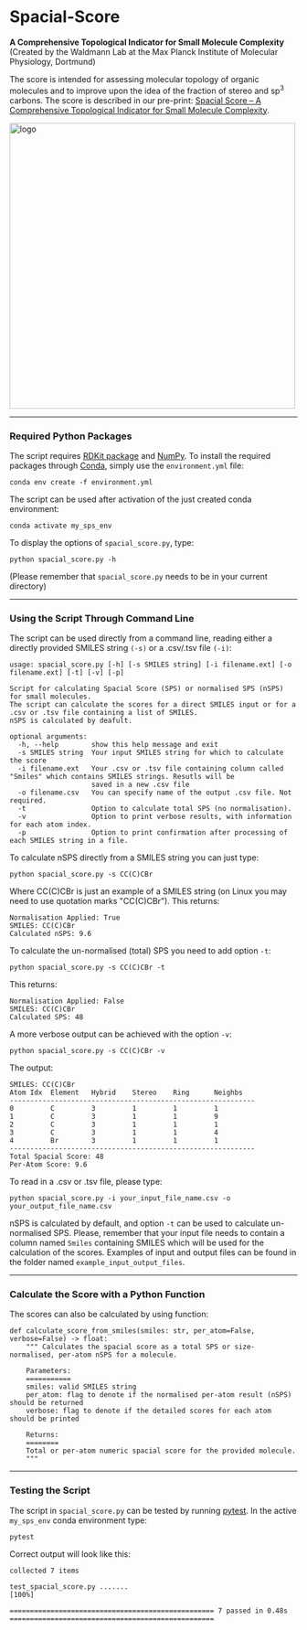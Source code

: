 # Spacial-Score
<b>A Comprehensive Topological Indicator for Small Molecule Complexity</b>
<br>(Created by the Waldmann Lab at the Max Planck Institute of Molecular Physiology, Dortmund)

The score is intended for assessing molecular topology of organic molecules and to improve upon the idea of the fraction of stereo and sp<sup>3</sup> carbons. The score is described in our pre-print: [Spacial Score – A Comprehensive Topological Indicator for Small Molecule Complexity]( https://doi.org/10.26434/chemrxiv-2023-nd1ll).

<img src="https://repository-images.githubusercontent.com/609714000/d6a66509-cce9-4318-8023-17c674cd8cf7" alt="logo" width="500" align="centre"/>

***
### Required Python Packages
The script requires [RDKit package](https://www.rdkit.org/) and [NumPy](https://numpy.org/).
To install the required packages through [Conda](https://docs.conda.io/en/latest/miniconda.html), simply use the `environment.yml` file:
```
conda env create -f environment.yml
```
The script can be used after activation of the just created conda environment:
```
conda activate my_sps_env
```
To display the options of `spacial_score.py`, type:
```
python spacial_score.py -h
```
(Please remember that `spacial_score.py` needs to be in your current directory)
***
### Using the Script Through Command Line
The script can be used directly from a command line, reading either a directly provided SMILES string `(-s)` or a .csv/.tsv file `(-i)`:
```
usage: spacial_score.py [-h] [-s SMILES string] [-i filename.ext] [-o filename.ext] [-t] [-v] [-p]

Script for calculating Spacial Score (SPS) or normalised SPS (nSPS) for small molecules.
The script can calculate the scores for a direct SMILES input or for a .csv or .tsv file containing a list of SMILES.
nSPS is calculated by deafult.

optional arguments:
  -h, --help        show this help message and exit
  -s SMILES string  Your input SMILES string for which to calculate the score
  -i filename.ext   Your .csv or .tsv file containing column called "Smiles" which contains SMILES strings. Resutls will be
                    saved in a new .csv file
  -o filename.csv   You can specify name of the output .csv file. Not required.
  -t                Option to calculate total SPS (no normalisation).
  -v                Option to print verbose results, with information for each atom index.
  -p                Option to print confirmation after processing of each SMILES string in a file.
```

To calculate nSPS directly from a SMILES string you can just type:
```
python spacial_score.py -s CC(C)CBr
```
Where CC(C)CBr is just an example of a SMILES string (on Linux you may need to use quotation marks "CC(C)CBr").
This returns:
```
Normalisation Applied: True
SMILES: CC(C)CBr
Calculated nSPS: 9.6
```

To calculate the un-normalised (total) SPS you need to add option `-t`:
```
python spacial_score.py -s CC(C)CBr -t
```
This returns:
```
Normalisation Applied: False
SMILES: CC(C)CBr
Calculated SPS: 48
```

A more verbose output can be achieved with the option `-v`: 
```
python spacial_score.py -s CC(C)CBr -v
```
The output:
```
SMILES: CC(C)CBr
Atom Idx  Element   Hybrid    Stereo    Ring      Neighbs
------------------------------------------------------------
0         C         3         1         1         1
1         C         3         1         1         9
2         C         3         1         1         1
3         C         3         1         1         4
4         Br        3         1         1         1
------------------------------------------------------------
Total Spacial Score: 48
Per-Atom Score: 9.6
```

To read in a .csv or .tsv file, please type:
```
python spacial_score.py -i your_input_file_name.csv -o your_output_file_name.csv
```
nSPS is calculated by default, and option `-t` can be used to calculate un-normalised SPS. 
Please, remember that your input file needs to contain a column named `Smiles` containing SMILES which will be used for the calculation of the scores.
Examples of input and output files can be found in the folder named `example_input_output_files`.

***
### Calculate the Score with a Python Function
The scores can also be calculated by using function:
```
def calculate_score_from_smiles(smiles: str, per_atom=False, verbose=False) -> float:
    """ Calculates the spacial score as a total SPS or size-normalised, per-atom nSPS for a molecule.

    Parameters:
    ===========
    smiles: valid SMILES string
    per_atom: flag to denote if the normalised per-atom result (nSPS) should be returned
    verbose: flag to denote if the detailed scores for each atom should be printed

    Returns:
    ========
    Total or per-atom numeric spacial score for the provided molecule.
    """
```
***
### Testing the Script
The script in `spacial_score.py` can be tested by running [pytest](https://docs.pytest.org/en/7.2.x/contents.html). In the active `my_sps_env` conda environment type:
```
pytest
```
Correct output will look like this:
```
collected 7 items

test_spacial_score.py .......                                                                                    [100%]

================================================== 7 passed in 0.48s ==================================================

```
